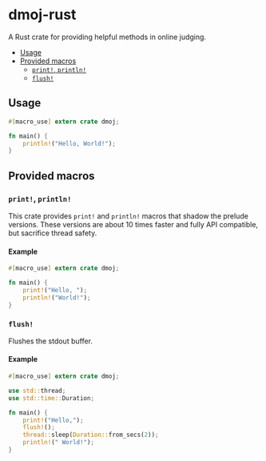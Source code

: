 # dmoj-rust

A Rust crate for providing helpful methods in online judging.

- [Usage](#usage)
- [Provided macros](#provided-macros)
    - [`print!`, `println!`](#print-println)
    - [`flush!`](#flush)

## Usage

```rust
#[macro_use] extern crate dmoj;

fn main() {
    println!("Hello, World!");
}
```

## Provided macros

### `print!`, `println!`

This crate provides `print!` and `println!` macros that shadow the prelude versions. These versions are about 10 times faster and fully API compatible, but sacrifice thread safety.

#### Example

```rust
#[macro_use] extern crate dmoj;

fn main() {
    print!("Hello, ");
    println!("World!");
}
```

### `flush!`

Flushes the stdout buffer.

#### Example

```rust
#[macro_use] extern crate dmoj;

use std::thread;
use std::time::Duration;

fn main() {
    print!("Hello,");
    flush!();
    thread::sleep(Duration::from_secs(2));
    println!(" World!");
}
```
